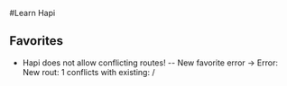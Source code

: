 #Learn Hapi

## Favorites

- Hapi does not allow conflicting routes!
-- New favorite error -> Error: New rout: 1 conflicts with existing: /